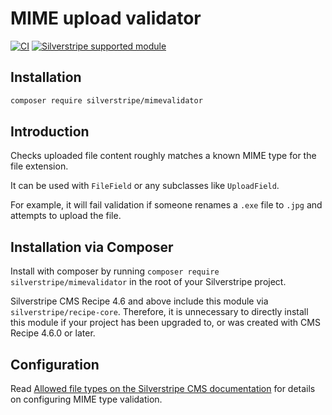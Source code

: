 # MIME upload validator

[![CI](https://github.com/silverstripe/silverstripe-mimevalidator/actions/workflows/ci.yml/badge.svg)](https://github.com/silverstripe/silverstripe-mimevalidator/actions/workflows/ci.yml)
[![Silverstripe supported module](https://img.shields.io/badge/silverstripe-supported-0071C4.svg)](https://www.silverstripe.org/software/addons/silverstripe-commercially-supported-module-list/)

## Installation

```sh
composer require silverstripe/mimevalidator
```

## Introduction

Checks uploaded file content roughly matches a known MIME type for the file extension.

It can be used with `FileField` or any subclasses like `UploadField`.

For example, it will fail validation if someone renames a `.exe` file to `.jpg`
and attempts to upload the file.

## Installation via Composer

Install with composer by running `composer require silverstripe/mimevalidator` in the root of your Silverstripe project.

Silverstripe CMS Recipe 4.6 and above include this module via `silverstripe/recipe-core`.
Therefore, it is unnecessary to directly install this module if your project has been upgraded to,
or was created with CMS Recipe 4.6.0 or later.

## Configuration

Read [Allowed file types on the Silverstripe CMS documentation](https://docs.silverstripe.org/en/developer_guides/files/allowed_file_types/) for details on configuring MIME type validation.

